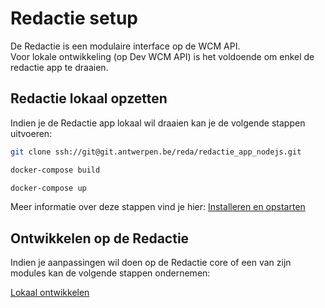 # Redactie setup

De Redactie is een modulaire interface op de WCM API.\
Voor lokale ontwikkeling (op Dev WCM API) is het voldoende om enkel de redactie app te draaien.

## Redactie lokaal opzetten
Indien je de Redactie app lokaal wil draaien kan je de volgende stappen uitvoeren:

```bash
git clone ssh://git@git.antwerpen.be/reda/redactie_app_nodejs.git
```
```bash
docker-compose build
```
```bash
docker-compose up
```

Meer informatie over deze stappen vind je hier: [Installeren en opstarten](/modules/content/setup/redactie/setup.md)

## Ontwikkelen op de Redactie
Indien je aanpassingen wil doen op de Redactie core of een van zijn modules kan de volgende stappen ondernemen:

[Lokaal ontwikkelen](/modules/content/setup/redactie/dev-setup.md)
